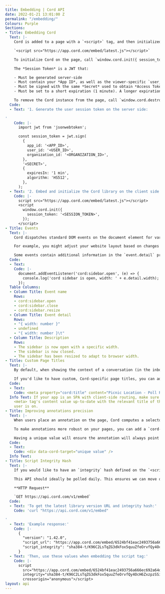 ```yaml
---
title: Embedding | Cord API
date: 2022-01-21 13:01:00 Z
permalink: "/embedding/"
Colours: Purple
Sections:
- Title: Embedding Cord
  Text: |-
    Cord is added to a page with a `<script>` tag, and then initialized with a *Session Token*.

    `<script src="https://app.cord.com/embed/latest.js"></script>`

    To initialize Cord on the page, call `window.cord.init({ session_token: "..." })`.

    The *Session Token* is a JWT that:

    - Must be generated server-side
    - Must contain your *App ID*, as well as the viewer-specific `user_id` and `organization_id` fields
    - Must be signed with the same *Secret* used to obtain *Access Token*s, using the HS512 (HMAC using SHA-512 hash) algorithm.
    - Must be set to a short expiration (1 minute). A longer expiration isn't needed - it will only be used during the library initialization phase to transfer the user session information to the Cord components.

    To remove the Cord instance from the page, call `window.cord.destroy()`.
  Code:
  - Text: '1. Generate the user session token on the server side:

'
    Code: |-
      import jwt from 'jsonwebtoken';

      const session_token = jwt.sign(
        {
          app_id: '<APP_ID>',
          user_id: '<USER_ID>',
          organization_id: '<ORGANIZATION_ID>',
        },
        '<SECRET>',
        {
          expiresIn: '1 min',
          algorithm: 'HS512',
        },
      );
  - Text: '2. Embed and initialize the Cord library on the client side:'
    Code: |-
      script src="https://app.cord.com/embed/latest.js"></script>
      <script
        window.cord.init({
          session_token: '<SESSION_TOKEN>',
        });
      </script>
- Title: Events
  Text: |-
    Cord dispatches standard DOM events on the document element for various lifecycle stages or user actions.

    For example, you might adjust your website layout based on changes in the sidebar, such as the sidebar opening, closing, or resizing.

    Some events contain additional information in the `event.detail` property.
  Code:
  - Text: 
    Code: |-
      document.addEventListener('cord:sidebar.open', (e) => {
        console.log('cord sidebar is open, width: ' + e.detail.width);
      });
  Table Columns:
  - Column Title: Event name
    Rows:
    - cord:sidebar.open
    - cord:sidebar.close
    - cord:sidebar.resize
  - Column Title: Event detail
    Rows:
    - "{ width: number }"
    - undefined
    - "{ width: number }\t"
  - Column Title: Description
    Rows:
    - The sidebar is now open with a specific width.
    - The sidebar is now closed.
    - The sidebar has been resized to adapt to browser width.
- Title: Custom Page Titles
  Text: |-
    By default, when showing the context of a conversation (in the inbox, email notifications, etc) we use the `document.title` of the page the conversation is happening on.

    If you'd like to have custom, Cord-specific page titles, you can add a <meta> tag in the document `<head>`.
  Code:
  - Text: 
    Code: <meta property="cord:title" content="Picnic Location - Poll Results" />
  Info Text: If your app is an SPA with client-side routing, make sure you keep this
    <meta> tag's content value up-to-date with the relevant title of the page the
    user is on.
- Title: Improving annotations precision
  Text: |-
    When users place an annotation on the page, Cord computes a selector which will be used to attach the pointer to the right element. This works well, but does not cover all scenarios.

    To make annotations more robust on your pages, you can add a `cord-target` data attribute to the HTML tag that represents each individual element of interest.

    Having a unique value will ensure the annotation will always point to the correct element.
  Code:
  - Text: 
    Code: <div data-cord-target="unique value" />
  Info Text: 
- Title: Script Integrity Hash
  Text: |-
    If you would like to have an `integrity` hash defined on the `<script>` tag, you can poll the `embed` API endpoint to obtain the most recent, version-specific URL for the library, along with its `integrity` value.

    This API should ideally be polled daily. This ensures we can move quickly to deprecate old APIs and deliver new features and bug fixes.

    **HTTP Request**

    `GET https://api.cord.com/v1/embed`
  Code:
  - Text: 'To get the latest library version URL and integrity hash:'
    Code: 'curl "https://api.cord.com/v1/embed"

'
  - Text: 'Example response:'
    Code: |-
      {
        "version": "1.42.0",
        "script_url": "https://app.cord.com/embed/6524bf41eac2493756a666ec692a64de.js",
        "script_integrity": "sha384-t/K96C2LsTqZG3dkFox5quuZfeOrvfQy4OcH6ZxzpzSSi+Msx5v7cPmuJ9cHjPGN"
      }
  - Text: 'Then, use these values when embedding the script tag:'
    Code: |-
      script
        src="https://app.cord.com/embed/6524bf41eac2493756a666ec692a64de.js"
        integrity="sha384-t/K96C2LsTqZG3dkFox5quuZfeOrvfQy4OcH6ZxzpzSSi+Msx5v7cPmuJ9cHjPGN"
        crossorigin="anonymous">/script>
layout: api
---
```


